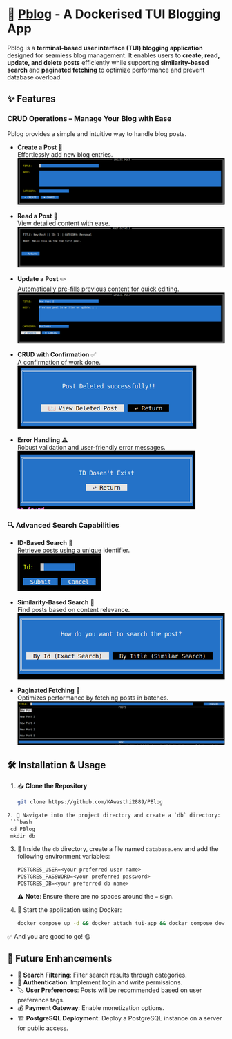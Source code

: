 # 🚀 [Pblog](https://github.com/KAwasthi2889/PBlog) - A Dockerised TUI Blogging App  

Pblog is a **terminal-based user interface (TUI) blogging application** designed for seamless blog management. It enables users to **create, read, update, and delete posts** efficiently while supporting **similarity-based search** and **paginated fetching** to optimize performance and prevent database overload.  

## ✨ Features  

### **CRUD Operations** – Manage Your Blog with Ease  
Pblog provides a simple and intuitive way to handle blog posts.  

- **Create a Post** 📝  
  Effortlessly add new blog entries.  
![Post Creation Screenshot](https://raw.githubusercontent.com/KAwasthi2889/KAwasthi2889/main/PBlog/Post-Creation.png)  

- **Read a Post** 📖  
  View detailed content with ease.  
  ![Post Content Screenshot](https://raw.githubusercontent.com/KAwasthi2889/KAwasthi2889/main/PBlog/Post-Content.png)  

- **Update a Post** ✏️  
  Automatically pre-fills previous content for quick editing.  
  ![Post Update Screenshot](https://raw.githubusercontent.com/KAwasthi2889/KAwasthi2889/main/PBlog/Post-Update.png)  

- **CRUD with Confirmation** ✅  
  A confirmation of work done.  
  ![Confirmation Screenshot](https://raw.githubusercontent.com/KAwasthi2889/KAwasthi2889/main/PBlog/Confirmation.png)  

- **Error Handling** ⚠️  
  Robust validation and user-friendly error messages.  
  ![Error Handling Screenshot](https://raw.githubusercontent.com/KAwasthi2889/KAwasthi2889/main/PBlog/Error-Handeling.png)  

### 🔍 **Advanced Search Capabilities**  
- **ID-Based Search** 🔢  
  Retrieve posts using a unique identifier.  
  ![ID Search Screenshot](https://raw.githubusercontent.com/KAwasthi2889/KAwasthi2889/main/PBlog/Id-Search.png)  

- **Similarity-Based Search** 🧐  
  Find posts based on content relevance.  
  ![Choice Screenshot](https://raw.githubusercontent.com/KAwasthi2889/KAwasthi2889/main/PBlog/Choice.png)  

- **Paginated Fetching** 📌  
  Optimizes performance by fetching posts in batches.  
  ![Title Search Screenshot](https://raw.githubusercontent.com/KAwasthi2889/KAwasthi2889/main/PBlog/Title-Search.png)  

## 🛠️ Installation & Usage  

1. 📥 **Clone the Repository**  
   ```bash
   git clone https://github.com/KAwasthi2889/PBlog
  ```
2. 📂 Navigate into the project directory and create a `db` directory:
   ```bash
   cd PBlog
   mkdir db
   ```
3. 📝 Inside the `db` directory, create a file named `database.env` and add the following environment variables:
   ```
   POSTGRES_USER=<your preferred user name>
   POSTGRES_PASSWORD=<your preferred password>
   POSTGRES_DB=<your preferred db name>
   ```
   ⚠️ **Note**: Ensure there are no spaces around the `=` sign.

4. 🚀 Start the application using Docker:
   ```bash
   docker compose up -d && docker attach tui-app && docker compose down
   ```

✅ And you are good to go! 😃

## 📢  Future Enhancements
- 🎯 **Search Filtering**: Filter search results through categories.
- 🔐 **Authentication**: Implement login and write permissions.
- 🏷️ **User Preferences**: Posts will be recommended based on user preference tags.
- 💰 **Payment Gateway**: Enable monetization options.
- 🏗️ **PostgreSQL Deployment**: Deploy a PostgreSQL instance on a server for public access.